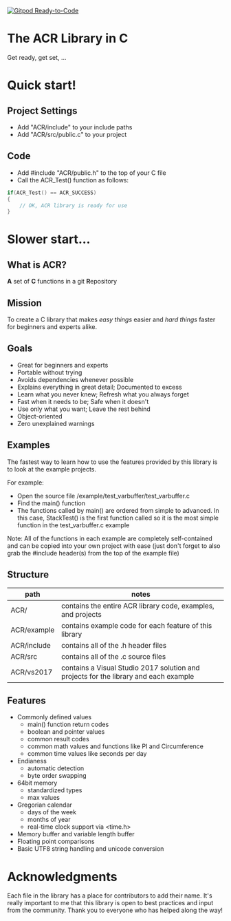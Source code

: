 [![Gitpod Ready-to-Code](https://img.shields.io/badge/Gitpod-Ready--to--Code-blue?logo=gitpod)](https://gitpod.io/#https://github.com/sirspot/ACR) 

# The ACR Library in C

Get ready, get set, ...

# Quick start!

## Project Settings
- Add "ACR/include" to your include paths
- Add "ACR/src/public.c" to your project

## Code
- Add #include "ACR/public.h" to the top of your C file
- Call the ACR_Test() function as follows:

```C
if(ACR_Test() == ACR_SUCCESS)
{
    // OK, ACR library is ready for use
}
```

# Slower start...

## What is ACR?
**A** set of **C** functions in a git **R**epository

## Mission
To create a C library that makes *easy things* easier and
*hard things* faster for beginners and experts alike.

## Goals
- Great for beginners and experts
- Portable without trying
- Avoids dependencies whenever possible
- Explains everything in great detail; Documented to excess
- Learn what you never knew; Refresh what you always forget
- Fast when it needs to be; Safe when it doesn't
- Use only what you want; Leave the rest behind
- Object-oriented
- Zero unexplained warnings

## Examples

The fastest way to learn how to use the features provided
by this library is to look at the example projects.

For example:
- Open the source file /example/test_varbuffer/test_varbuffer.c
- Find the main() function
- The functions called by main() are ordered from
  simple to advanced. In this case, StackTest() is the
  first function called so it is the most simple function 
  in the test_varbuffer.c example

Note: All of the functions in each example are completely 
      self-contained and can be copied into your own project
      with ease (just don't forget to also grab the #include
      header(s) from the top of the example file)

## Structure

| path        | notes                                                                                |
| ----------- | ------------------------------------------------------------------------------------ |
| ACR/        | contains the entire ACR library code, examples, and projects                         |
| ACR/example | contains example code for each feature of this library                               |
| ACR/include | contains all of the .h header files                                                  |
| ACR/src     | contains all of the .c source files                                                  |
| ACR/vs2017  | contains a Visual Studio 2017 solution and projects for the library and each example |

## Features

- Commonly defined values
  - main() function return codes
  - boolean and pointer values
  - common result codes
  - common math values and functions like PI and Circumference
  - common time values like seconds per day
- Endianess
  - automatic detection
  - byte order swapping
- 64bit memory
  - standardized types
  - max values
- Gregorian calendar
  - days of the week
  - months of year
  - real-time clock support via <time.h>
- Memory buffer and variable length buffer
- Floating point comparisons
- Basic UTF8 string handling and unicode conversion

# Acknowledgments

Each file in the library has a place for contributors to
add their name. It's really important to me that this
library is open to best practices and input from the
community. Thank you to everyone who has helped along the way!
